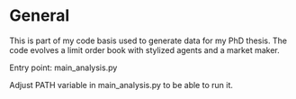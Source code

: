 # General
This is part of my code basis used to generate data for my PhD thesis.
The code evolves a limit order book with stylized agents and a market maker.

Entry point: main_analysis.py

Adjust PATH variable in main_analysis.py to be able to run it.
